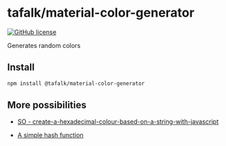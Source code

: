 # tafalk/material-color-generator

[![GitHub license](https://img.shields.io/github/license/tafalk/material-color-generator)](https://github.com/tafalk/material-color-generator/blob/master/LICENSE)

Generates random colors

## Install

```sh
npm install @tafalk/material-color-generator
```

## More possibilities

- [SO - create-a-hexadecimal-colour-based-on-a-string-with-javascript](https://stackoverflow.com/questions/3426404/create-a-hexadecimal-colour-based-on-a-string-with-javascript)

- [A simple hash function](https://gist.github.com/iperelivskiy/4110988)
